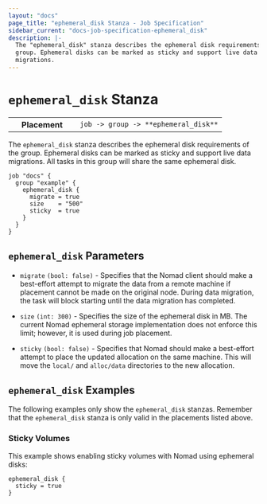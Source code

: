 ```yaml
---
layout: "docs"
page_title: "ephemeral_disk Stanza - Job Specification"
sidebar_current: "docs-job-specification-ephemeral_disk"
description: |-
  The "ephemeral_disk" stanza describes the ephemeral disk requirements of the
  group. Ephemeral disks can be marked as sticky and support live data
  migrations.
---
```


# `ephemeral_disk` Stanza

<table class="table table-bordered table-striped">
  <tr>
    <th width="120">Placement</th>
    <td>
      <code>job -> group -> **ephemeral_disk**</code>
    </td>
  </tr>
</table>


The `ephemeral_disk` stanza describes the ephemeral disk requirements of the
group. Ephemeral disks can be marked as sticky and support live data migrations.
All tasks in this group will share the same ephemeral disk.

```hcl
job "docs" {
  group "example" {
    ephemeral_disk {
      migrate = true
      size    = "500"
      sticky  = true
    }
  }
}
```

## `ephemeral_disk` Parameters

- `migrate` `(bool: false)` - Specifies that the Nomad client should make a
  best-effort attempt to migrate the data from a remote machine if placement
  cannot be made on the original node. During data migration, the task will
  block starting until the data migration has completed.

- `size` `(int: 300)` - Specifies the size of the ephemeral disk in MB.  The
  current Nomad ephemeral storage implementation does not enforce this limit;
  however, it is used during job placement.

- `sticky` `(bool: false)` - Specifies that Nomad should make a best-effort
  attempt to place the updated allocation on the same machine. This will move
  the `local/` and `alloc/data` directories to the new allocation.

## `ephemeral_disk` Examples

The following examples only show the `ephemeral_disk` stanzas. Remember that the
`ephemeral_disk` stanza is only valid in the placements listed above.

### Sticky Volumes

This example shows enabling sticky volumes with Nomad using ephemeral disks:

```hcl
ephemeral_disk {
  sticky = true
}
```

[resources]: /docs/job-specification/resources.html "Nomad resources Job Specification"
